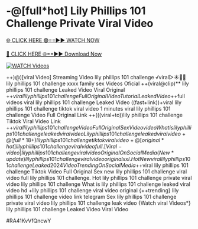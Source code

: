 # -@[full*hot] Lily Phillips 101 Challenge Private Viral Video


[🌐 CLICK HERE 🟢==►► WATCH NOW](https://cutt.ly/ZrqxdKBg)

[🔴 CLICK HERE 🌐==►► Download Now](https://cutt.ly/ZrqxdKBg)

[![WATCH Videos](https://i.imgur.com/dJHk4Zq.gif)](https://cutt.ly/ZrqxdKBg)





























++)@)[viral Video] Streaming Video lily phillips 101 challenge ️√viral▷☀️👄💥 lily phillips 101 challenge xxxx family sex Videos Oficial ++(viral@clip)** lily phillips 101 challenge Leaked Video Viral Original +$+viral lily phillips 101 challenge Full Original Video Tutorial Leaked Video +$+full videos viral lily phillips 101 challenge Leaked Video ((fast+link))+viral lily phillips 101 challenge tiktok viral video 1 minutes
viral lily phillips 101 challenge Video Full Original Link
++(((viral+to))lily phillips 101 challenge Tiktok Viral Video Link
+$+viral lily phillips 101 challenge Video Full Original Sex Video
video What is lily phillips 101 challenge leaked viral video Lily phillips 101 challenge leaked viral video +@(full*18+) lily phillips 101 challenge tiktok viral video
+@[original*hot] lily phillips 101 challenge viral video full. [Viral-video] lily phillips 101 challenge viral video Original On Social Media
(New*update) lily phillips 101 challenge viral video original xxl.
{Hot New viral} lily phillips 101 challenge Leaked 2024 Video Trending On Social Media
+$+viral lily phillips 101 challenge Tiktok Video Full Original Sex
new lily phillips 101 challenge viral video full lily phillips 101 challenge. Hot lily phillips 101 challenge private viral video lily phillips 101 challenge What is lily phillips 101 challenge leaked viral video hd +lily phillips 101 challenge viral video original {++trending} lily phillips 101 challenge video link telegram Sex lily phillips 101 challenge private viral video lily phillips 101 challenge leak video
{Watch viral Videos*} lily phillips 101 challenge Leaked Video Viral Video


#RA41KvVfQncwY
